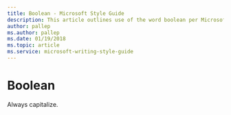```yaml
---
title: Boolean - Microsoft Style Guide
description: This article outlines use of the word boolean per Microsoft style guidelines.
author: pallep
ms.author: pallep
ms.date: 01/19/2018
ms.topic: article
ms.service: microsoft-writing-style-guide
---
```


# Boolean

Always capitalize.
